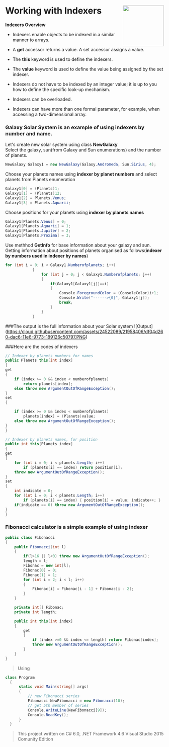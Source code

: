 # Working with Indexers  <img src="https://cloud.githubusercontent.com/assets/24522089/21962098/41a510c8-db36-11e6-95ef-eb392a0a1919.png" align="right" width="130px" height="130px" /> 

**Indexers Overview**

* Indexers enable objects to be indexed in a similar manner to arrays.

* A **get** accessor returns a value. A set accessor assigns a value.

* The **this** keyword is used to define the indexers.

* The **value** keyword is used to define the value being assigned by the set indexer.

* Indexers do not have to be indexed by an integer value; it is up to you how to define the specific look-up mechanism.

* Indexers can be overloaded.

* Indexers can have more than one formal parameter, for example, when accessing a two-dimensional array.

### Galaxy Solar System is an example of using indexers by number and name.

Let's create new solar system using class **NewGalaxy**                 
Select the galaxy, sun(from Galaxy and Sun enumerations) and the number of planets.

```c#
NewGalaxy Galaxy1 = new NewGalaxy(Galaxy.Andromeda, Sun.Sirius, 4);
```

Choose your planets names using **indexer by planet numbers** and select planets from Planets enumeration
```c#
Galaxy1[0] = (Planets)1;
Galaxy1[1] = (Planets)12;
Galaxy1[2] = Planets.Venus;
Galaxy1[3] = Planets.Aquarii;
```

Choose positions for your planets using **indexer by planets names**
```c#
Galaxy1[Planets.Venus] = 0;
Galaxy1[Planets.Aquarii] = 1;
Galaxy1[Planets.Jupiter] = 2;
Galaxy1[Planets.Proxima] = 3;
```
Use methhod **GetInfo** for base information about your galaxy and sun.             
Getting information about positions of planets organised as follows(**indexer by numbers used in indexer by names**)
```C#
for (int i = 0; i < Galaxy1.Numberofplanets; i++)
            {
                for (int j = 0; j < Galaxy1.Numberofplanets; j++)
                {
                    if(Galaxy1[Galaxy1[j]]==i)
                    {
                        Console.ForegroundColor = (ConsoleColor)i+1;
                        Console.Write("------>{0}", Galaxy1[j]);
                        break;
                    }
                }           
            }
```
###The output is the full information about your Solar system
![Output] (https://cloud.githubusercontent.com/assets/24522089/21958406/df04d260-dac6-11e6-9773-189126c50797.PNG)

###Here are the codes of indexers
```C#
// Indexer by planets numbers for names
public Planets this[int index]
{
get
{
    if (index >= 0 && index < numberofplanets)
        return planets[index];
    else throw new ArgumentOutOfRangeException();
}
set
{

    if (index >= 0 && index < numberofplanets)
        planets[index] = (Planets)value;
    else throw new ArgumentOutOfRangeException();
}
}

// Indexer by planets names, for position
public int this[Planets index]
{
get
{
    for (int i = 0; i < planets.Length; i++)
        if (planets[i] == index) return position[i];
    throw new ArgumentOutOfRangeException();
}
set
{
    int indicate = 0;
    for (int i = 0; i < planets.Length; i++)
        if (planets[i] == index) { position[i] = value; indicate++; }
    if(indicate == 0) throw new ArgumentOutOfRangeException();
}
}
```


### Fibonacci calculator is a  simple example of using indexer

```c#
public class Fibonacci
{
    public Fibonacci(int l)
    {
        if(l>16 || l<0) throw new ArgumentOutOfRangeException();
        length = l;
        Fibonac = new int[l];
        Fibonac[0] = 0;
        Fibonac[1] = 1;
        for (int i = 2; i < l; i++)
        {
            Fibonac[i] = Fibonac[i - 1] + Fibonac[i - 2];
        }
    }

    private int[] Fibonac;
    private int length;

    public int this[int index]
    {
        get
        {              
            if (index >=0 && index <= length) return Fibonac[index];
            throw new ArgumentOutOfRangeException();
        }
    }
}
```

> Using

```c#
class Program
  {
      static void Main(string[] args)
      {
          // new Fibonacci series
          Fibonacci NewFibonacci = new Fibonacci(10);
          // get 5th member of series
          Console.WriteLine(NewFibonacci[9]);
          Console.ReadKey();
      }
  }
```
> This project written on C# 6.0, .NET Framework 4.6 Visual Studio 2015 Comunity Edition
